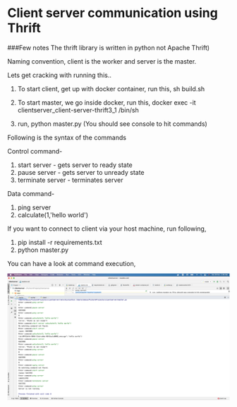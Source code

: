 # Client server communication using Thrift

###Few notes
The thrift library is written in python not Apache Thrift)

Naming convention, client is the worker and server is the master.

Lets get cracking with running this..

1. To start client, get up with docker container, run this,  sh build.sh

2. To start master, we go inside docker, run this, docker exec -it clientserver_client-server-thrift3_1 /bin/sh

3. run, python master.py (You should see console to hit commands)

Following is the syntax of the commands

Control command-

1. start server - gets server to ready state
2. pause server - gets server to unready state
3. terminate server - terminates server

Data command-
1. ping server
2. calculate(1,'hello world')


If you want to connect to client via your host machine, run following,

1. pip install -r requirements.txt
2. python master.py

You can have a look at command execution,

![click to see](Screenshot.png)